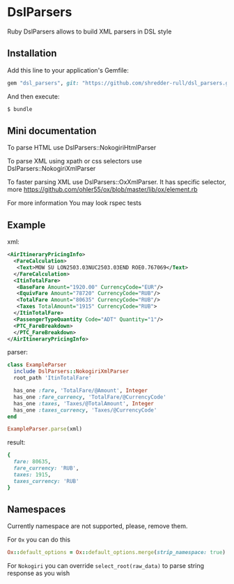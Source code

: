 # DslParsers

Ruby DslParsers allows to build XML parsers in DSL style

## Installation

Add this line to your application's Gemfile:

``` ruby
gem "dsl_parsers", git: "https://github.com/shredder-rull/dsl_parsers.git"
```

And then execute:

``` ruby
$ bundle
```

## Mini documentation

To parse HTML use DslParsers::NokogiriHtmlParser

To parse XML using xpath or css selectors use DslParsers::NokogiriXmlParser

To faster parsing XML use DslParsers::OxXmlParser. It has specific selector, more https://github.com/ohler55/ox/blob/master/lib/ox/element.rb

For more information You may look rspec tests

## Example

xml:
``` xml
<AirItineraryPricingInfo>
  <FareCalculation>
   <Text>MOW SU LON2503.03NUC2503.03END ROE0.767069</Text>
  </FareCalculation>
  <ItinTotalFare>
   <BaseFare Amount="1920.00" CurrencyCode="EUR"/>
   <EquivFare Amount="78720" CurrencyCode="RUB"/>
   <TotalFare Amount="80635" CurrencyCode="RUB"/>
   <Taxes TotalAmount="1915" CurrencyCode="RUB">
  </ItinTotalFare>
  <PassengerTypeQuantity Code="ADT" Quantity="1"/>
  <PTC_FareBreakdown>
  </PTC_FareBreakdown>
</AirItineraryPricingInfo>
```

parser:
``` ruby
class ExampleParser
  include DslParsers::NokogiriXmlParser
  root_path 'ItinTotalFare'

  has_one :fare, 'TotalFare/@Amount', Integer
  has_one :fare_currency, 'TotalFare/@CurrencyCode'
  has_one :taxes, 'Taxes/@TotalAmount', Integer
  has_one :taxes_currency, 'Taxes/@CurrencyCode'
end

ExampleParser.parse(xml)
```

result:
``` ruby
{
  fare: 80635,
  fare_currency: 'RUB',
  taxes: 1915,
  taxes_currency: 'RUB'
}
```

## Namespaces

Currently namespace are not supported, please, remove them.

For `Ox` you can do this

``` ruby
Ox::default_options = Ox::default_options.merge(strip_namespace: true)
```

For `Nokogiri` you can override `select_root(raw_data)` to parse string response as you wish
